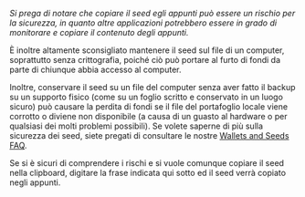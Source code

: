 
*Si prega di notare che copiare il seed egli appunti può essere un rischio per la sicurezza, in quanto altre applicazioni potrebbero essere in grado di monitorare e copiare il contenuto degli appunti.*

È inoltre altamente sconsigliato mantenere il seed sul file di un computer, soprattutto senza crittografia, poiché ciò può portare al furto di fondi da parte di chiunque abbia accesso al computer.

Inoltre, conservare il seed su un file del computer senza aver fatto il backup su un supporto fisico (come su un foglio scritto e conservato in un luogo sicuro) può causare la perdita di fondi se il file del portafoglio locale viene corrotto o diviene non disponibile (a causa di un guasto al hardware o per qualsiasi dei molti problemi possibili). Se volete saperne di più sulla sicurezza dei seed,
siete pregati di consultare le nostre [Wallets and Seeds FAQ](https://docs.decred.org/faq/wallets-and-seeds/).

Se si è sicuri di comprendere i rischi e si vuole comunque copiare il seed nella clipboard, digitare la frase indicata qui sotto ed il seed verrà copiato negli appunti.
